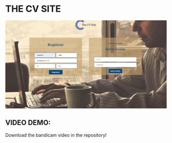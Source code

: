 # THE CV SITE

![Image description](https://github.com/jhb96/The-CV-Site/blob/master/Pantalla%20inicial.png)

## VIDEO DEMO:
Download the bandicam video in the repository!


<p align="center">
<img "Pantalla inicial.png" width="400">
</p>







